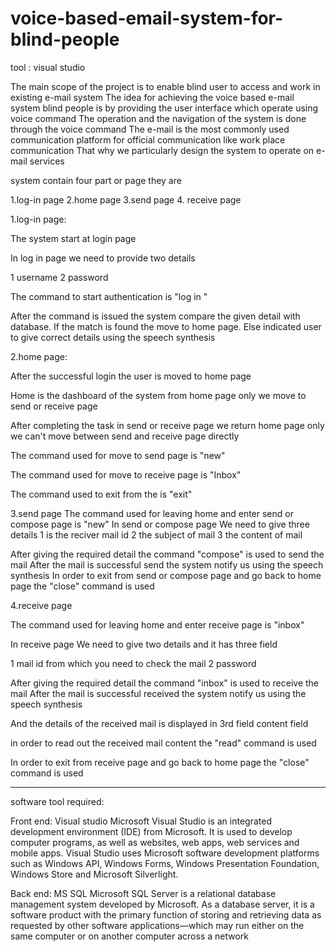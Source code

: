# voice-based-email-system-for-blind-people
tool : visual studio

The main scope of the project is to enable blind user to access and work in existing e-mail system
The idea for achieving the voice based e-mail system blind people is by providing the user interface which operate using voice command
The operation and the navigation of the system is done through the voice command
The e-mail is the most commonly used communication platform for official communication like work place communication
That why we particularly design the system to operate on e-mail services

system contain four part or page they are

1.log-in page
2.home page
3.send page
4. receive page

1.log-in page:

The system start at login page

In log in page we need to provide two details 

1 username
2 password

The command to start authentication is "log in " 

After the command is issued the system compare the given detail with database. 
If the match is found the move to home page. Else indicated user to give correct details using the speech synthesis

2.home page:

After the successful login the user is moved to home page

Home is the dashboard of the system from home page only we move to send or receive page 

After completing the task in send or receive page we return home page only we can't move between send and receive page directly

The command used for move to send page is "new"

The command used for move to receive page is "Inbox"
 
The command used to exit from the is "exit"

3.send page
The command used for leaving home and enter send or compose page is "new"
In send or compose page 
We need to give three details
1 is the reciver mail id
2 the subject of mail
3 the content of mail

After giving the required detail the command "compose" is used to send the mail
After the mail is successful send the system notify us using the speech synthesis 
In order to exit from send or compose page and go back to home page the "close" command is used

4.receive page

The command used for leaving home and enter receive page is "inbox"

In receive page 
We need to give two details and it has three field

1 mail id from which you need to check the mail
2 password


After giving the required detail the command "inbox" is used to receive the mail
After the mail is successful received the system notify us using the speech synthesis 

And the details of the received mail is displayed in 3rd field content field

in order to read out the received mail content the "read" command is used

In order to exit from receive page and go back to home page the "close" command is used
*********************************************************************************************

software tool required:

Front end:
      Visual studio 
     	Microsoft Visual Studio is an integrated development environment (IDE) from Microsoft.
  It is used to develop computer programs, as well as websites, web apps, web services and mobile apps.
  Visual Studio uses Microsoft software development platforms such as Windows API, Windows Forms, Windows Presentation Foundation, Windows Store and Microsoft Silverlight.
  
Back end:
      MS SQL
      Microsoft SQL Server is a relational database management system developed by Microsoft. 
      As a database server, it is a software product with the primary function of storing and retrieving data as 
      requested by other software applications—which may run either on the same computer or on another computer across a network
